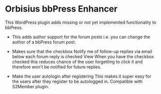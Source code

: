 Orbisius bbPress Enhancer
=========================

This WordPress plugin adds missing or not yet implemented functionality to bbPress. 

* This adds author support for the forum posts i.e. you can change the author of a bbPress forum post.

* Makes sure that the checkbox Notify me of follow-up replies via email below each forum reply is checked View
    When you have the checkbox checked this reduces chance of the user forgetting to click it and therefore won't be notified for future replies.

* Make the user autologin after registering
    This makes it super easy for the users after they register to be autologged in. Compatible with S2Member plugin.
